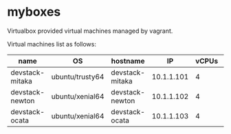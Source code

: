 # myboxes
Virtualbox provided virtual machines managed by vagrant.

Virtual machines list as follows:

| name | OS | hostname | IP | vCPUs | Memory |
| --- | --- | --- | --- | --- | --- |
| devstack-mitaka | ubuntu/trusty64 | devstack-mitaka | 10.1.1.101 | 4 | 8192 |
| devstack-newton | ubuntu/xenial64 | devstack-newton | 10.1.1.102 | 4 | 8192 |
| devstack-ocata | ubuntu/xenial64 | devstack-ocata | 10.1.1.103 | 4 | 8192 |
